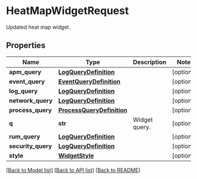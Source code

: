 # HeatMapWidgetRequest

Updated heat map widget.
## Properties
Name | Type | Description | Notes
------------ | ------------- | ------------- | -------------
**apm_query** | [**LogQueryDefinition**](LogQueryDefinition.md) |  | [optional] 
**event_query** | [**EventQueryDefinition**](EventQueryDefinition.md) |  | [optional] 
**log_query** | [**LogQueryDefinition**](LogQueryDefinition.md) |  | [optional] 
**network_query** | [**LogQueryDefinition**](LogQueryDefinition.md) |  | [optional] 
**process_query** | [**ProcessQueryDefinition**](ProcessQueryDefinition.md) |  | [optional] 
**q** | **str** | Widget query. | [optional] 
**rum_query** | [**LogQueryDefinition**](LogQueryDefinition.md) |  | [optional] 
**security_query** | [**LogQueryDefinition**](LogQueryDefinition.md) |  | [optional] 
**style** | [**WidgetStyle**](WidgetStyle.md) |  | [optional] 

[[Back to Model list]](README.md#documentation-for-models) [[Back to API list]](README.md#documentation-for-api-endpoints) [[Back to README]](README.md)


